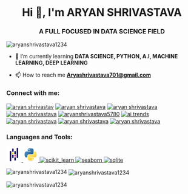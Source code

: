 <h1 align="center">Hi 👋, I'm ARYAN SHRIVASTAVA</h1>
<h3 align="center">A FULL FOCUSED IN DATA SCIENCE FIELD</h3>

<p align="left"> <img src="https://komarev.com/ghpvc/?username=aryanshrivastava1234&label=Profile%20views&color=0e75b6&style=flat" alt="aryanshrivastava1234" /> </p>

- 🌱 I’m currently learning **DATA SCIENCE, PYTHON, A.I, MACHINE LEARNING, DEEP LEARNING**

- 📫 How to reach me **Aryashrivastava701@gmail.com**

<h3 align="left">Connect with me:</h3>
<p align="left">
<a href="https://twitter.com/aryan shrivastav" target="blank"><img align="center" src="https://raw.githubusercontent.com/rahuldkjain/github-profile-readme-generator/master/src/images/icons/Social/twitter.svg" alt="aryan shrivastav" height="30" width="40" /></a>
<a href="https://linkedin.com/in/aryan shrivastava" target="blank"><img align="center" src="https://raw.githubusercontent.com/rahuldkjain/github-profile-readme-generator/master/src/images/icons/Social/linked-in-alt.svg" alt="aryan shrivastava" height="30" width="40" /></a>
<a href="https://kaggle.com/aryan shrivastava" target="blank"><img align="center" src="https://raw.githubusercontent.com/rahuldkjain/github-profile-readme-generator/master/src/images/icons/Social/kaggle.svg" alt="aryan shrivastava" height="30" width="40" /></a>
<a href="https://fb.com/aryan shrivastava" target="blank"><img align="center" src="https://raw.githubusercontent.com/rahuldkjain/github-profile-readme-generator/master/src/images/icons/Social/facebook.svg" alt="aryan shrivastava" height="30" width="40" /></a>
<a href="https://instagram.com/aryanshrivastava5780" target="blank"><img align="center" src="https://raw.githubusercontent.com/rahuldkjain/github-profile-readme-generator/master/src/images/icons/Social/instagram.svg" alt="aryanshrivastava5780" height="30" width="40" /></a>
<a href="https://www.youtube.com/c/ai trends" target="blank"><img align="center" src="https://raw.githubusercontent.com/rahuldkjain/github-profile-readme-generator/master/src/images/icons/Social/youtube.svg" alt="ai trends" height="30" width="40" /></a>
<a href="https://www.hackerrank.com/aryan shrivastava" target="blank"><img align="center" src="https://raw.githubusercontent.com/rahuldkjain/github-profile-readme-generator/master/src/images/icons/Social/hackerrank.svg" alt="aryan shrivastava" height="30" width="40" /></a>
<a href="https://www.leetcode.com/aryan shrivastava" target="blank"><img align="center" src="https://raw.githubusercontent.com/rahuldkjain/github-profile-readme-generator/master/src/images/icons/Social/leet-code.svg" alt="aryan shrivastava" height="30" width="40" /></a>
<a href="https://auth.geeksforgeeks.org/user/aryan shrivastava" target="blank"><img align="center" src="https://raw.githubusercontent.com/rahuldkjain/github-profile-readme-generator/master/src/images/icons/Social/geeks-for-geeks.svg" alt="aryan shrivastava" height="30" width="40" /></a>
</p>

<h3 align="left">Languages and Tools:</h3>
<p align="left"> <a href="https://pandas.pydata.org/" target="_blank" rel="noreferrer"> <img src="https://raw.githubusercontent.com/devicons/devicon/2ae2a900d2f041da66e950e4d48052658d850630/icons/pandas/pandas-original.svg" alt="pandas" width="40" height="40"/> </a> <a href="https://www.python.org" target="_blank" rel="noreferrer"> <img src="https://raw.githubusercontent.com/devicons/devicon/master/icons/python/python-original.svg" alt="python" width="40" height="40"/> </a> <a href="https://scikit-learn.org/" target="_blank" rel="noreferrer"> <img src="https://upload.wikimedia.org/wikipedia/commons/0/05/Scikit_learn_logo_small.svg" alt="scikit_learn" width="40" height="40"/> </a> <a href="https://seaborn.pydata.org/" target="_blank" rel="noreferrer"> <img src="https://seaborn.pydata.org/_images/logo-mark-lightbg.svg" alt="seaborn" width="40" height="40"/> </a> <a href="https://www.sqlite.org/" target="_blank" rel="noreferrer"> <img src="https://www.vectorlogo.zone/logos/sqlite/sqlite-icon.svg" alt="sqlite" width="40" height="40"/> </a> </p>

<p><img align="left" src="https://github-readme-stats.vercel.app/api/top-langs?username=aryanshrivastava1234&show_icons=true&locale=en&layout=compact" alt="aryanshrivastava1234" /></p>

<p>&nbsp;<img align="center" src="https://github-readme-stats.vercel.app/api?username=aryanshrivastava1234&show_icons=true&locale=en" alt="aryanshrivastava1234" /></p>

<p><img align="center" src="https://github-readme-streak-stats.herokuapp.com/?user=aryanshrivastava1234&" alt="aryanshrivastava1234" /></p>
